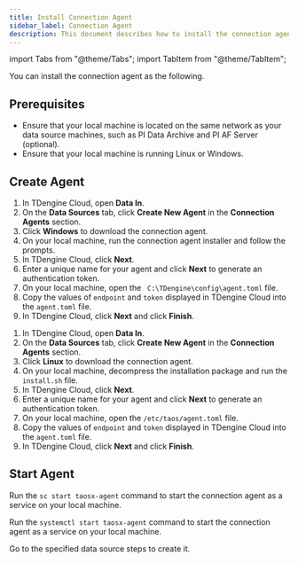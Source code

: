 ```yaml
---
title: Install Connection Agent
sidebar_label: Connection Agent
description: This document describes how to install the connection agent to ingest data into TDengine.
---
```


import Tabs from "@theme/Tabs";
import TabItem from "@theme/TabItem";

You can install the connection agent as the following.

## Prerequisites

- Ensure that your local machine is located on the same network as your data source machines, such as PI Data Archive and PI AF Server (optional).
- Ensure that your local machine is running Linux or Windows.

## Create Agent

<Tabs>
<TabItem label="Windows" value="windowsagent">

1. In TDengine Cloud, open **Data In**.
2. On the **Data Sources** tab, click **Create New Agent** in the **Connection Agents** section.
3. Click **Windows** to download the connection agent.
4. On your local machine, run the connection agent installer and follow the prompts.
5. In TDengine Cloud, click **Next**.
6. Enter a unique name for your agent and click **Next** to generate an authentication token.
7. On your local machine, open the ` C:\TDengine\config\agent.toml` file.
8. Copy the values of `endpoint` and `token` displayed in TDengine Cloud into the `agent.toml` file.
9. In TDengine Cloud, click **Next** and click **Finish**.

</TabItem>

<TabItem label="Linux" value="linuxagent">

1. In TDengine Cloud, open **Data In**.
2. On the **Data Sources** tab, click **Create New Agent** in the **Connection Agents** section.
3. Click **Linux** to download the connection agent.
4. On your local machine, decompress the installation package and run the `install.sh` file.
5. In TDengine Cloud, click **Next**.
6. Enter a unique name for your agent and click **Next** to generate an authentication token.
7. On your local machine, open the `/etc/taos/agent.toml` file.
8. Copy the values of `endpoint` and `token` displayed in TDengine Cloud into the `agent.toml` file.
9. In TDengine Cloud, click **Next** and click **Finish**.

</TabItem>

</Tabs>

## Start Agent

<Tabs>
<TabItem label="Windows" value="windowsnext">

Run the `sc start taosx-agent` command to start the connection agent as a service on your local machine.

</TabItem>

<TabItem label="Linux" value="linuxnext">

Run the `systemctl start taosx-agent` command to start the connection agent as a service on your local machine.

</TabItem>

</Tabs>

Go to the specified data source steps to create it.
